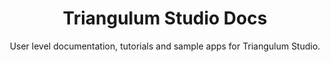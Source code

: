 <div align = center>
    <h1>Triangulum Studio Docs</h1>
    <p>User level documentation, tutorials and sample apps for Triangulum Studio.</p>
</div>